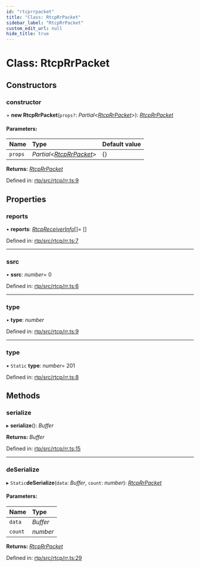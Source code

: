 ```yaml
---
id: "rtcprrpacket"
title: "Class: RtcpRrPacket"
sidebar_label: "RtcpRrPacket"
custom_edit_url: null
hide_title: true
---
```


# Class: RtcpRrPacket

## Constructors

### constructor

\+ **new RtcpRrPacket**(`props?`: *Partial*<[*RtcpRrPacket*](rtcprrpacket.md)\>): [*RtcpRrPacket*](rtcprrpacket.md)

#### Parameters:

Name | Type | Default value |
:------ | :------ | :------ |
`props` | *Partial*<[*RtcpRrPacket*](rtcprrpacket.md)\> | {} |

**Returns:** [*RtcpRrPacket*](rtcprrpacket.md)

Defined in: [rtp/src/rtcp/rr.ts:9](https://github.com/shinyoshiaki/werift-webrtc/blob/8232339/packages/rtp/src/rtcp/rr.ts#L9)

## Properties

### reports

• **reports**: [*RtcpReceiverInfo*](rtcpreceiverinfo.md)[]= []

Defined in: [rtp/src/rtcp/rr.ts:7](https://github.com/shinyoshiaki/werift-webrtc/blob/8232339/packages/rtp/src/rtcp/rr.ts#L7)

___

### ssrc

• **ssrc**: *number*= 0

Defined in: [rtp/src/rtcp/rr.ts:6](https://github.com/shinyoshiaki/werift-webrtc/blob/8232339/packages/rtp/src/rtcp/rr.ts#L6)

___

### type

• **type**: *number*

Defined in: [rtp/src/rtcp/rr.ts:9](https://github.com/shinyoshiaki/werift-webrtc/blob/8232339/packages/rtp/src/rtcp/rr.ts#L9)

___

### type

▪ `Static` **type**: *number*= 201

Defined in: [rtp/src/rtcp/rr.ts:8](https://github.com/shinyoshiaki/werift-webrtc/blob/8232339/packages/rtp/src/rtcp/rr.ts#L8)

## Methods

### serialize

▸ **serialize**(): *Buffer*

**Returns:** *Buffer*

Defined in: [rtp/src/rtcp/rr.ts:15](https://github.com/shinyoshiaki/werift-webrtc/blob/8232339/packages/rtp/src/rtcp/rr.ts#L15)

___

### deSerialize

▸ `Static`**deSerialize**(`data`: *Buffer*, `count`: *number*): [*RtcpRrPacket*](rtcprrpacket.md)

#### Parameters:

Name | Type |
:------ | :------ |
`data` | *Buffer* |
`count` | *number* |

**Returns:** [*RtcpRrPacket*](rtcprrpacket.md)

Defined in: [rtp/src/rtcp/rr.ts:29](https://github.com/shinyoshiaki/werift-webrtc/blob/8232339/packages/rtp/src/rtcp/rr.ts#L29)
